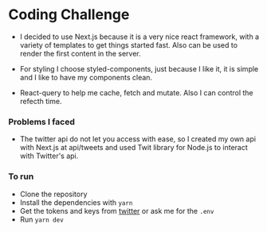# Coding Challenge
 
- I decided to use Next.js because it is a very nice react framework, with a variety of templates to get things started fast. Also can be
    used to render the first content in the server.

- For styling I choose styled-components, just because I like it, it is simple and I like to have my components clean.

- React-query to help me cache, fetch and mutate. Also I can control the refecth time.

### Problems I faced

- The twitter api do not let you access with ease, so I created my own api with Next.js at api/tweets and used Twit library for Node.js to
    interact with Twitter's api.

### To run
 - Clone the repository
 - Install the dependencies with `yarn`
 - Get the tokens and keys from [twitter](https://developer.twitter.com/en/portal/projects-and-apps) or ask me for the `.env`
 - Run `yarn dev`

